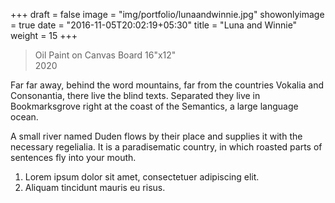 +++
draft = false
image = "img/portfolio/lunaandwinnie.jpg"
showonlyimage = true
date = "2016-11-05T20:02:19+05:30"
title = "Luna and Winnie"
weight = 15
+++

>Oil Paint on Canvas Board
>16"x12"   
>2020  
<!--more-->

Far far away, behind the word mountains, far from the countries Vokalia and Consonantia, there live the blind texts. Separated they live in Bookmarksgrove right at the coast of the Semantics, a large language ocean.

A small river named Duden flows by their place and supplies it with the necessary regelialia. It is a paradisematic country, in which roasted parts of sentences fly into your mouth.

1. Lorem ipsum dolor sit amet, consectetuer adipiscing elit.
2. Aliquam tincidunt mauris eu risus.

